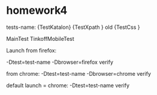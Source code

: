 # homework4
tests-name:
{TestKatalon}
{TestXpath  } old
{TestCss    }

MainTest
TinkoffMobileTest

Launch from firefox:

-Dtest=test-name -Dbrowser=firefox verify

from chrome:
-Dtest=test-name -Dbrowser=chrome verify

default launch = chrome:
-Dtest=test-name verify
